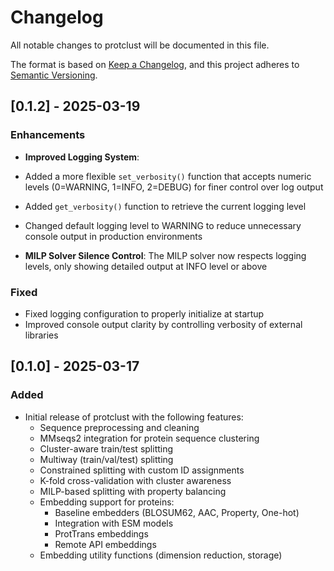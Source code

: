 # Changelog

All notable changes to protclust will be documented in this file.

The format is based on [Keep a Changelog](https://keepachangelog.com/en/1.0.0/),
and this project adheres to [Semantic Versioning](https://semver.org/spec/v2.0.0.html).

## [0.1.2] - 2025-03-19

### Enhancements

- **Improved Logging System**:
 - Added a more flexible `set_verbosity()` function that accepts numeric levels (0=WARNING, 1=INFO, 2=DEBUG) for finer control over log output
 - Added `get_verbosity()` function to retrieve the current logging level
 - Changed default logging level to WARNING to reduce unnecessary console output in production environments

- **MILP Solver Silence Control**: The MILP solver now respects logging levels, only showing detailed output at INFO level or above

### Fixed
- Fixed logging configuration to properly initialize at startup
- Improved console output clarity by controlling verbosity of external libraries

## [0.1.0] - 2025-03-17

### Added
- Initial release of protclust with the following features:
  - Sequence preprocessing and cleaning
  - MMseqs2 integration for protein sequence clustering
  - Cluster-aware train/test splitting
  - Multiway (train/val/test) splitting
  - Constrained splitting with custom ID assignments
  - K-fold cross-validation with cluster awareness
  - MILP-based splitting with property balancing
  - Embedding support for proteins:
    - Baseline embedders (BLOSUM62, AAC, Property, One-hot)
    - Integration with ESM models
    - ProtTrans embeddings
    - Remote API embeddings
  - Embedding utility functions (dimension reduction, storage)
